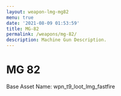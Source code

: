 ```yaml
---
layout: weapon-lmg-mg82
menu: true
date: '2021-08-09 01:53:59'
title: MG-82
permalink: /weapons/mg-82/
description: Machine Gun Description.
---
```


# MG 82

Base Asset Name: wpn_t9_loot_lmg_fastfire